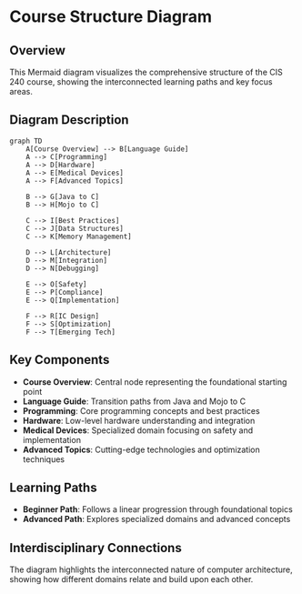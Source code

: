 # Course Structure Diagram

## Overview
This Mermaid diagram visualizes the comprehensive structure of the CIS 240 course, showing the interconnected learning paths and key focus areas.

<!-- [MermaidChart: d428ef2a-84b6-4c41-bb3f-ec28f3d9a113] -->

## Diagram Description
```mermaid
graph TD
    A[Course Overview] --> B[Language Guide]
    A --> C[Programming]
    A --> D[Hardware]
    A --> E[Medical Devices]
    A --> F[Advanced Topics]
    
    B --> G[Java to C]
    B --> H[Mojo to C]
    
    C --> I[Best Practices]
    C --> J[Data Structures]
    C --> K[Memory Management]
    
    D --> L[Architecture]
    D --> M[Integration]
    D --> N[Debugging]
    
    E --> O[Safety]
    E --> P[Compliance]
    E --> Q[Implementation]
    
    F --> R[IC Design]
    F --> S[Optimization]
    F --> T[Emerging Tech]
```

## Key Components
- **Course Overview**: Central node representing the foundational starting point
- **Language Guide**: Transition paths from Java and Mojo to C
- **Programming**: Core programming concepts and best practices
- **Hardware**: Low-level hardware understanding and integration
- **Medical Devices**: Specialized domain focusing on safety and implementation
- **Advanced Topics**: Cutting-edge technologies and optimization techniques

## Learning Paths
- **Beginner Path**: Follows a linear progression through foundational topics
- **Advanced Path**: Explores specialized domains and advanced concepts

## Interdisciplinary Connections
The diagram highlights the interconnected nature of computer architecture, showing how different domains relate and build upon each other. 